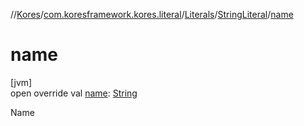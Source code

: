 //[Kores](../../../../index.md)/[com.koresframework.kores.literal](../../index.md)/[Literals](../index.md)/[StringLiteral](index.md)/[name](name.md)

# name

[jvm]\
open override val [name](name.md): [String](https://kotlinlang.org/api/latest/jvm/stdlib/kotlin/-string/index.html)

Name

